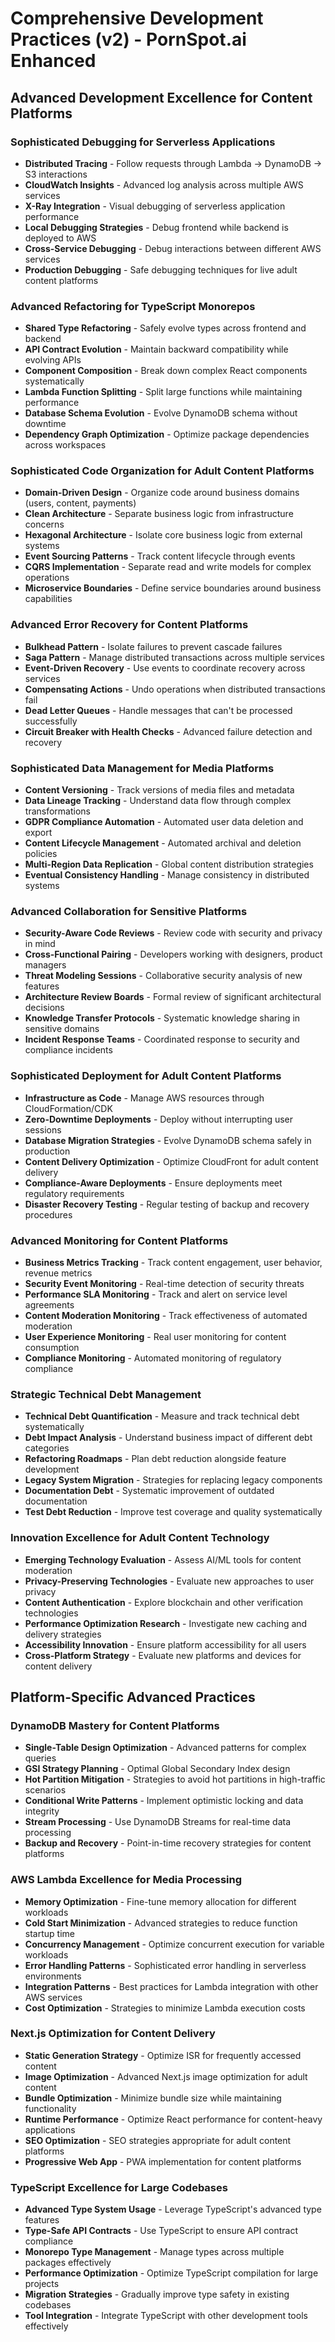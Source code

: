 # Comprehensive Development Practices (v2) - PornSpot.ai Enhanced

## Advanced Development Excellence for Content Platforms

### Sophisticated Debugging for Serverless Applications
- **Distributed Tracing** - Follow requests through Lambda → DynamoDB → S3 interactions
- **CloudWatch Insights** - Advanced log analysis across multiple AWS services
- **X-Ray Integration** - Visual debugging of serverless application performance
- **Local Debugging Strategies** - Debug frontend while backend is deployed to AWS
- **Cross-Service Debugging** - Debug interactions between different AWS services
- **Production Debugging** - Safe debugging techniques for live adult content platforms

### Advanced Refactoring for TypeScript Monorepos
- **Shared Type Refactoring** - Safely evolve types across frontend and backend
- **API Contract Evolution** - Maintain backward compatibility while evolving APIs
- **Component Composition** - Break down complex React components systematically
- **Lambda Function Splitting** - Split large functions while maintaining performance
- **Database Schema Evolution** - Evolve DynamoDB schema without downtime
- **Dependency Graph Optimization** - Optimize package dependencies across workspaces

### Sophisticated Code Organization for Adult Content Platforms
- **Domain-Driven Design** - Organize code around business domains (users, content, payments)
- **Clean Architecture** - Separate business logic from infrastructure concerns
- **Hexagonal Architecture** - Isolate core business logic from external systems
- **Event Sourcing Patterns** - Track content lifecycle through events
- **CQRS Implementation** - Separate read and write models for complex operations
- **Microservice Boundaries** - Define service boundaries around business capabilities

### Advanced Error Recovery for Content Platforms
- **Bulkhead Pattern** - Isolate failures to prevent cascade failures
- **Saga Pattern** - Manage distributed transactions across multiple services
- **Event-Driven Recovery** - Use events to coordinate recovery across services
- **Compensating Actions** - Undo operations when distributed transactions fail
- **Dead Letter Queues** - Handle messages that can't be processed successfully
- **Circuit Breaker with Health Checks** - Advanced failure detection and recovery

### Sophisticated Data Management for Media Platforms
- **Content Versioning** - Track versions of media files and metadata
- **Data Lineage Tracking** - Understand data flow through complex transformations
- **GDPR Compliance Automation** - Automated user data deletion and export
- **Content Lifecycle Management** - Automated archival and deletion policies
- **Multi-Region Data Replication** - Global content distribution strategies
- **Eventual Consistency Handling** - Manage consistency in distributed systems

### Advanced Collaboration for Sensitive Platforms
- **Security-Aware Code Reviews** - Review code with security and privacy in mind
- **Cross-Functional Pairing** - Developers working with designers, product managers
- **Threat Modeling Sessions** - Collaborative security analysis of new features
- **Architecture Review Boards** - Formal review of significant architectural decisions
- **Knowledge Transfer Protocols** - Systematic knowledge sharing in sensitive domains
- **Incident Response Teams** - Coordinated response to security and compliance incidents

### Sophisticated Deployment for Adult Content Platforms
- **Infrastructure as Code** - Manage AWS resources through CloudFormation/CDK
- **Zero-Downtime Deployments** - Deploy without interrupting user sessions
- **Database Migration Strategies** - Evolve DynamoDB schema safely in production
- **Content Delivery Optimization** - Optimize CloudFront for adult content delivery
- **Compliance-Aware Deployments** - Ensure deployments meet regulatory requirements
- **Disaster Recovery Testing** - Regular testing of backup and recovery procedures

### Advanced Monitoring for Content Platforms
- **Business Metrics Tracking** - Track content engagement, user behavior, revenue metrics
- **Security Event Monitoring** - Real-time detection of security threats
- **Performance SLA Monitoring** - Track and alert on service level agreements
- **Content Moderation Monitoring** - Track effectiveness of automated moderation
- **User Experience Monitoring** - Real user monitoring for content consumption
- **Compliance Monitoring** - Automated monitoring of regulatory compliance

### Strategic Technical Debt Management
- **Technical Debt Quantification** - Measure and track technical debt systematically
- **Debt Impact Analysis** - Understand business impact of different debt categories
- **Refactoring Roadmaps** - Plan debt reduction alongside feature development
- **Legacy System Migration** - Strategies for replacing legacy components
- **Documentation Debt** - Systematic improvement of outdated documentation
- **Test Debt Reduction** - Improve test coverage and quality systematically

### Innovation Excellence for Adult Content Technology
- **Emerging Technology Evaluation** - Assess AI/ML tools for content moderation
- **Privacy-Preserving Technologies** - Evaluate new approaches to user privacy
- **Content Authentication** - Explore blockchain and other verification technologies
- **Performance Optimization Research** - Investigate new caching and delivery strategies
- **Accessibility Innovation** - Ensure platform accessibility for all users
- **Cross-Platform Strategy** - Evaluate new platforms and devices for content delivery

## Platform-Specific Advanced Practices

### DynamoDB Mastery for Content Platforms
- **Single-Table Design Optimization** - Advanced patterns for complex queries
- **GSI Strategy Planning** - Optimal Global Secondary Index design
- **Hot Partition Mitigation** - Strategies to avoid hot partitions in high-traffic scenarios
- **Conditional Write Patterns** - Implement optimistic locking and data integrity
- **Stream Processing** - Use DynamoDB Streams for real-time data processing
- **Backup and Recovery** - Point-in-time recovery strategies for content platforms

### AWS Lambda Excellence for Media Processing
- **Memory Optimization** - Fine-tune memory allocation for different workloads
- **Cold Start Minimization** - Advanced strategies to reduce function startup time
- **Concurrency Management** - Optimize concurrent execution for variable workloads
- **Error Handling Patterns** - Sophisticated error handling in serverless environments
- **Integration Patterns** - Best practices for Lambda integration with other AWS services
- **Cost Optimization** - Strategies to minimize Lambda execution costs

### Next.js Optimization for Content Delivery
- **Static Generation Strategy** - Optimize ISR for frequently accessed content
- **Image Optimization** - Advanced Next.js image optimization for adult content
- **Bundle Optimization** - Minimize bundle size while maintaining functionality
- **Runtime Performance** - Optimize React performance for content-heavy applications
- **SEO Optimization** - SEO strategies appropriate for adult content platforms
- **Progressive Web App** - PWA implementation for content platforms

### TypeScript Excellence for Large Codebases
- **Advanced Type System Usage** - Leverage TypeScript's advanced type features
- **Type-Safe API Contracts** - Use TypeScript to ensure API contract compliance
- **Monorepo Type Management** - Manage types across multiple packages effectively
- **Performance Optimization** - Optimize TypeScript compilation for large projects
- **Migration Strategies** - Gradually improve type safety in existing codebases
- **Tool Integration** - Integrate TypeScript with other development tools effectively